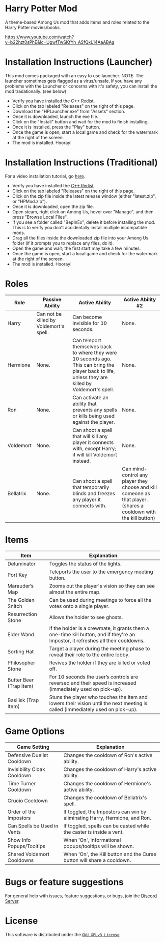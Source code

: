 # Harry Potter Mod
A theme-based Among Us mod that adds items and roles related to the Harry Potter movies/books.

https://www.youtube.com/watch?v=b22hzt0sPhE&lc=UgwfTwSKfYn_ASfQxL14AaABAg

# Installation Instructions (Launcher)
This mod comes packaged with an easy to use launcher. NOTE: The launcher sometimes gets flagged as a virus/unsafe. If you have any problems with the Launcher or concerns with it's safety, you can install the mod tradationally. (see below)

- Verify you have installed the [C++ Redist](https://aka.ms/vs/16/release/vc_redist.x86.exe).
- Click on the tab labeled "Releases" on the right of this page.
- Download the "HPLauncher.exe" from "Assets" section.
- Once it is downloaded, launch the exe file.
- Click on the "Install" button and wait for the mod to finish installing.
- Once it is installed, press the "Play" button.
- Once the game is open, start a local game and check for the watermark at the right of the screen.
- The mod is installed. Hooray!

# Installation Instructions (Traditional)
For a video installation tutorial, go [here](https://www.youtube.com/watch?v=MN-prLtBrcQ).

- Verify you have installed the [C++ Redist](https://aka.ms/vs/16/release/vc_redist.x86.exe).
- Click on the tab labeled "Releases" on the right of this page.
- Click on the zip file inside the latest release window (either "latest.zip", or "HPMod.zip").
- Once it is downloaded, open the zip file.
- Open steam, right click on Among Us, hover over "Manage", and then press "Browse Local Files".
- If you see a folder called "BepInEx", delete it before installing the mod. This is to verify you don't accidentally install multiple incompatible mods. 
- Drag all the files inside the downloaded zip file into your Among Us folder (if it prompts you to replace any files, do it).
- Open the game and wait; the first start may take a few minutes.
- Once the game is open, start a local game and check for the watermark at the right of the screen.
- The mod is installed. Hooray!

# Roles

Role  | Passive Ability  |  Active Ability  |  Active Ability #2
------------- | ------------- | ------------- | -------------
Harry  |  Can not be killed by Voldemort's spell.  |  Can become invisible for 10 seconds.  | None.
Hermione  | None.  |  Can teleport themselves back to where they were 10 seconds ago. This can bring the player back to life, unless they are killed by Voldemort's spell.  |  None.
Ron  |  None.  | Can activate an ability that prevents any spells or kills being used against the player.  |  None.
Voldemort  |  None.  |  Can shoot a spell that will kill any player it connects with, except Harry; it will kill Voldemort instead.  |  None.
Bellatrix  |  None.  |  Can shoot a spell that temporarily blinds and freezes any player it connects with.  |  Can mind-control any player they choose and kill someone as that player. (shares a cooldown with the kill button)

# Items

Item  | Explanation
------------- | -------------
Deluminator  |  Toggles the status of the lights.
Port Key  | Teleports the user to the emergency meeting button.
Marauder’s Map  |  Zooms out the player's vision so they can see almost the entire map.
The Golden Snitch  |  Can be used during meetings to force all the votes onto a single player.
Resurrection Stone  |  Allows the holder to see ghosts.
Elder Wand  |  If the holder is a crewmate, it grants them a one-time kill button, and if they're an Impostor, it refreshes all their cooldowns.
Sorting Hat  |  Target a player during the meeting phase to reveal their role to the entire lobby.
Philosopher Stone  |  Revives the holder if they are killed or voted off.
Butter Beer (Trap Item)  |  For 10 seconds the user’s controls are reversed and their speed is increased (immediately used on pick-up).
Basilisk (Trap Item)  |  Stuns the player who touches the item and lowers their vision until the next meeting is called (immediately used on pick-up).

# Game Options

Game Setting  | Explanation
------------- | -------------
Defensive Duelist Cooldown  |  Changes the cooldown of Ron's active ability.
Invisibility Cloak Cooldown  |  Changes the cooldown of Harry's active ability.
Time Turner Cooldown  |  Changes the cooldown of Hermione's active ability.
Crucio Cooldown  |  Changes the cooldown of Bellatrix's spell.
Order of the Impostors  | If toggled, the Impostors can win by eliminating Harry, Hermione, and Ron.
Can Spells be Used in Vents  | If toggled, spells can be casted while the caster is inside a vent.
Show Info Popups/Tooltips  |  When 'On', informational popups/tooltips will be shown.
Shared Voldemort Cooldowns  |  When 'On', the Kill button and the Curse button will share a cooldown.

# Bugs or feature suggestions
For general help with issues, feature suggestions, or bugs, join the [Discord Server](https://discord.gg/chGrxw8mJk).

# License
This software is distributed under the <a href="./LICENSE">`GNU GPLv3 License`</a>.
